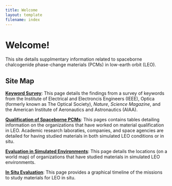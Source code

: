 ```yaml
---
title: Welcome
layout: template
filename: index
--- 
```


# Welcome!

This site details supplmentary information related to spaceborne chalcogenide phase-change materials (PCMs) in low-earth orbit (LEO).

## Site Map
[**Keyword Survey**](https://spaceborne-pcms.github.io/keywordsurvey): This page details the findings from a survey of keywords from the Institute of Electrical and Electroncis Engineers (IEEE), Optica (formerly known as The Optical Society), _Nature_, _Science Magazine_, and the American Institute of Aeronautics and Astronautics (AIAA).

[**Qualification of Spaceborne PCMs**](https://spaceborne-pcms.github.io/qualification): This pages contains tables detailing information on the organizations that have worked on material qualification in LEO. Academic research laboraties, companies, and space agencies are detailed for having studied materials in both simulated LEO conditions or in situ.

[**Evaluation in Simulated Environments**](https://spaceborne-pcms.github.io/simulatedevaluation): This page details the locations (on a world map) of organizations that have studied materials in simulated LEO environments.

[**In Situ Evaluation**](https://spaceborne-pcms.github.io/insitu): This page provides a graphical timeline of the missions to study materials for LEO in situ.